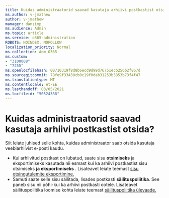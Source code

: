 ```yaml
---
title: Kuidas administraatorid saavad kasutaja arhiivi postkastist otsida?
ms.author: v-jmathew
author: v-jmathew
manager: dansimp
ms.audience: Admin
ms.topic: article
ms.service: o365-administration
ROBOTS: NOINDEX, NOFOLLOW
localization_priority: Normal
ms.collection: Adm_O365
ms.custom:
- "3100008"
- "7255"
ms.openlocfilehash: 00710319f8d8b6ecd9d99d76751ecb256b2f867d
ms.sourcegitcommit: 78fe9f33438cb0c19f0dab31253b5853b73f4f47
ms.translationtype: MT
ms.contentlocale: et-EE
ms.lasthandoff: 03/05/2021
ms.locfileid: "50524388"
---
```

# <a name="how-admins-can-search-a-users-archive-mailbox"></a>Kuidas administraatorid saavad kasutaja arhiivi postkastist otsida?

Siit leiate juhised selle kohta, kuidas administraator saab otsida kasutaja veebiarhiivist e-posti kaudu.

* Kui arhiivitud postkast on lubatud, saate sisu **otsimiseks** ja eksportimiseks kasutada nii esmast kui ka arhiivi postkastist sisu otsimiseks **ja eksportimiseks** . Lisateavet leiate teemast [sisu otsingutulemite eksportimine.](https://docs.microsoft.com/office365/securitycompliance/export-search-results)
* Samuti saate selle sisu säilitada, lisades postkasti **säilituspoliitika**. See paneb sisu nii põhi-kui ka arhiivi postkasti ootele. Lisateavet säilituspoliitika loomise kohta leiate teemast [säilituspoliitika ülevaade.](https://docs.microsoft.com/office365/securitycompliance/retention-policies)
